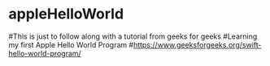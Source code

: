 # appleHelloWorld
#This is just to follow along with a tutorial from geeks for geeks 
#Learning my first Apple Hello World Program
#https://www.geeksforgeeks.org/swift-hello-world-program/
